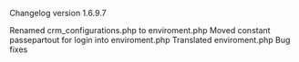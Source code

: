 Changelog version 1.6.9.7
 
Renamed crm_configurations.php to enviroment.php
Moved constant passepartout for login into enviroment.php
Translated enviroment.php
Bug fixes
